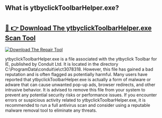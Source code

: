 ## What is ytbyclickToolbarHelper.exe? 

# <h2><a href="https://exedetect.com/download.php?ytbyclickToolbarHelper.exe">🔗 👉 Download The ytbyclickToolbarHelper.exe Scan Tool</a></h2>

[![Download The Repair Tool](https://exedetect.com/download-button.jpg)](https://exedetect.com/download.php?ytbyclickToolbarHelper.exe)

ytbyclickToolbarHelper.exe is a file associated with the ytbyclick Toolbar for IE, published by Conduit Ltd. It is located in the directory C:\ProgramData\conduit\ie\ct3078318. However, this file has gained a bad reputation and is often flagged as potentially harmful. Many users have reported that ytbyclickToolbarHelper.exe is actually a form of malware or adware that can cause unwanted pop-up ads, browser redirects, and other intrusive behavior. It is advised to remove this file from your system to prevent any potential security risks or performance issues. If you encounter errors or suspicious activity related to ytbyclickToolbarHelper.exe, it is recommended to run a full antivirus scan and consider using a reputable malware removal tool to eliminate any threats.